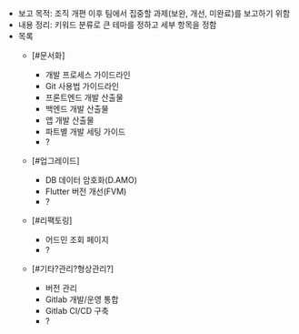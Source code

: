 - 보고 목적: 조직 개편 이후 팀에서 집중할 과제(보완, 개선, 미완료)를 보고하기 위함
- 내용 정리: 키워드 분류로 큰 테마를 정하고 세부 항목을 정함
- 목록
	- [#문서화]
		- 개발 프로세스 가이드라인
		- Git 사용법 가이드라인
		- 프론트엔드 개발 산출물
		- 백엔드 개발 산출물
		- 앱 개발 산출물
		- 파트별 개발 세팅 가이드
		- ?
	
	- [#업그레이드]
		- DB 데이터 암호화(D.AMO)
		- Flutter 버전 개선(FVM)
		- ?
	
	- [#리팩토링]
		- 어드민 조회 페이지
		- ?
	
	- [#기타?관리?형상관리?]
		- 버전 관리
		- Gitlab 개발/운영 통합
		- Gitlab CI/CD 구축
		- ?
